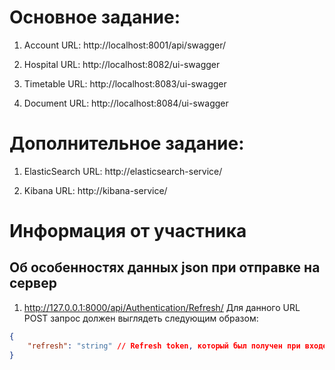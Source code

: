 # Основное задание:

1. Account URL: http://localhost:8001/api/swagger/

2. Hospital URL: http://localhost:8082/ui-swagger

3. Timetable URL: http://localhost:8083/ui-swagger

4. Document URL: http://localhost:8084/ui-swagger

# Дополнительное задание:

1. ElasticSearch URL: http://elasticsearch-service/

2. Kibana URL: http://kibana-service/

# Информация от участника
## Об особенностях данных json при отправке на сервер
1) http://127.0.0.1:8000/api/Authentication/Refresh/ 
Для данного URL POST запрос должен выглядеть следующим образом:
```json 
{
	"refresh": "string" // Refresh token, который был получен при входе в аккаунт
}
```
